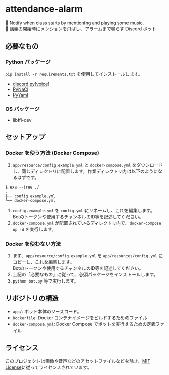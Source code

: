 # attendance-alarm
🔔 Notify when class starts by mentioning and playing some music.\
🔔 講義の開始時にメンションを飛ばし、アラームまで鳴らす Discord ボット

## 必要なもの
### Python パッケージ
`pip install -r requirements.txt` を使用してインストールします。
* [discord.py[voice]](https://discordpy.readthedocs.io/ja/latest/)
* [PyNaCl](https://pypi.org/project/PyNaCl/)
* [PyYaml](https://pypi.org/project/PyYAML/)
### OS パッケージ
* libffi-dev

## セットアップ
### Docker を使う方法 (Docker Compose)
1. `app/resource/config.example.yml` と `docker-compose.yml` をダウンロードし、同じディレクトリに配置します。作業ディレクトリ内は以下のようになるはずです。
```
$ exa --tree ./
.
├── config.example.yml
└── docker-compose.yml
```
1. `config.example.yml` を `config.yml` にリネームし、これを編集します。\
Botのトークンや使用するチャンネルのID等を記述してください。
1. `docker-compose.yml` が配置されているディレクトリ内で、`docker-compose up -d` を実行します。

### Docker を使わない方法
1. まず、`app/resource/config.example.yml` を `app/resources/config.yml` にコピーし、これを編集します。\
Botのトークンや使用するチャンネルのID等を記述してください。
1. 上記の「必要なもの」に従って、必須パッケージをインストールします。  
1. `python bot.py` 等で実行します。

## リポジトリの構造

* `app/`: ボット本体のソースコード。
* `Dockerfile`: Docker コンテナイメージをビルドするためのファイル
* `docker-compose.yml`: Docker Compose でボットを実行するための定義ファイル

## ライセンス
このプロジェクトは画像や音声などのアセットファイルなどを除き、[MIT License](https://opensource.org/licenses/MIT)に従ってライセンスされています。
